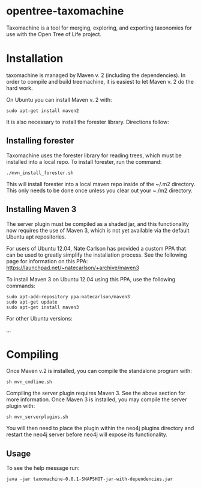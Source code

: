 opentree-taxomachine
====================
Taxomachine is a tool for merging, exploring, and exporting taxonomies for use with the Open Tree of Life project. 

Installation
===============
taxomachine is managed by Maven v. 2 (including the dependencies). In order to compile and build treemachine, it is easiest to let Maven v. 2 do the hard work.

On Ubuntu you can install Maven v. 2 with:

	sudo apt-get install maven2

It is also necessary to install the forester library. Directions follow:

Installing forester
--------------
Taxomachine uses the forester library for reading trees, which must be installed into a local repo. To install forester, run the command:

	./mvn_install_forester.sh

This will install forester into a local maven repo inside of the ~/.m2 directory. This only needs to be done once unless you clear out your ~./m2 directory.

Installing Maven 3
--------------

The server plugin must be compiled as a shaded jar, and this functionality now requires the use of Maven 3, which is not yet available via the default Ubuntu apt repositories.

For users of Ubuntu 12.04, Nate Carlson has provided a custom PPA that can be used to greatly simplify the installation process. See the following page for information on this PPA:
https://launchpad.net/~natecarlson/+archive/maven3

To install Maven 3 on Ubuntu 12.04 using this PPA, use the following commands:

	sudo apt-add-repository ppa:natecarlson/maven3
	sudo apt-get update
	sudo apt-get install maven3

For other Ubuntu versions:

...

Compiling
==============

Once Maven v.2 is installed, you can compile the standalone program with:

	sh mvn_cmdline.sh

Compiling the server plugin requires Maven 3. See the above section for more information. Once Maven 3 is installed, you may compile the server plugin with:

	sh mvn_serverplugins.sh

You will then need to place the plugin within the neo4j plugins directory and restart the neo4j server before neo4j will expose its functionality.

Usage
--------------
To see the help message run:

	java -jar taxomachine-0.0.1-SNAPSHOT-jar-with-dependencies.jar

